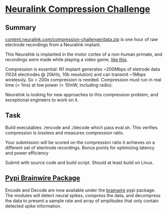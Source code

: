 # [Neuralink Compression Challenge](https://content.neuralink.com/compression-challenge/README.html)

## Summary

[content.neuralink.com/compression-challenge/data.zip](https://content.neuralink.com/compression-challenge/data.zip) is one hour of raw electrode recordings from a Neuralink implant.

This Neuralink is implanted in the motor cortex of a non-human primate, and recordings were made while playing a video game, [like this](https://www.youtube.com/watch?v=rsCul1sp4hQ).

Compression is essential: N1 implant generates ~200Mbps of eletrode data (1024 electrodes @ 20kHz, 10b resolution) and can transmit ~1Mbps wirelessly.
So > 200x compression is needed.
Compression must run in real time (< 1ms) at low power (< 10mW, including radio).

Neuralink is looking for new approaches to this compression problem, and exceptional engineers to work on it.

## Task

Build executables ./encode and ./decode which pass eval.sh. This verifies compression is lossless and measures compression ratio.

Your submission will be scored on the compression ratio it achieves on a different set of electrode recordings.
Bonus points for optimizing latency and power efficiency

Submit with source code and build script. Should at least build on Linux.

## [Pypi Brainwire Package](https://pypi.org/project/brainwire/)
Encode and Decode are now available under the [brainwire](https://pypi.org/project/brainwire/) pypi package. The modules will detect neural spikes, compress the data, and decompress the data to present a sample rate and array of amplitudes that only contain detected spike information.
